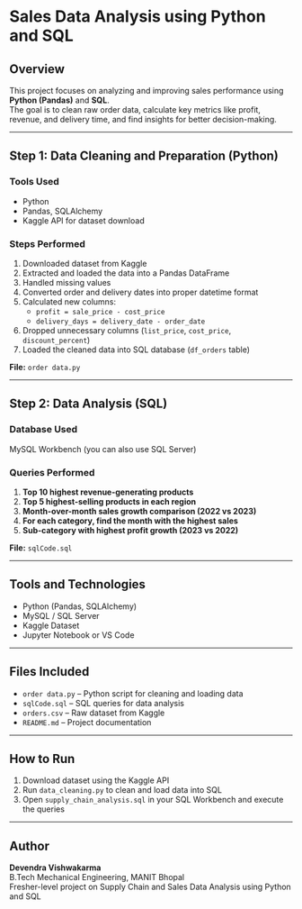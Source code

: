 #  Sales Data Analysis using Python and SQL

## Overview
This project focuses on analyzing and improving sales performance using **Python (Pandas)** and **SQL**.  
The goal is to clean raw order data, calculate key metrics like profit, revenue, and delivery time, and find insights for better decision-making.

---

## Step 1: Data Cleaning and Preparation (Python)

### Tools Used
- Python  
- Pandas, SQLAlchemy  
- Kaggle API for dataset download  

### Steps Performed
1. Downloaded dataset from Kaggle 
2. Extracted and loaded the data into a Pandas DataFrame  
3. Handled missing values  
4. Converted order and delivery dates into proper datetime format  
5. Calculated new columns:
   - `profit = sale_price - cost_price`
   - `delivery_days = delivery_date - order_date`
6. Dropped unnecessary columns (`list_price`, `cost_price`, `discount_percent`)
7. Loaded the cleaned data into SQL database (`df_orders` table)

**File:** `order data.py`

---

## Step 2: Data Analysis (SQL)

### Database Used
MySQL Workbench (you can also use SQL Server)

### Queries Performed
1. **Top 10 highest revenue-generating products**  
2. **Top 5 highest-selling products in each region**  
3. **Month-over-month sales growth comparison (2022 vs 2023)**  
4. **For each category, find the month with the highest sales**  
5. **Sub-category with highest profit growth (2023 vs 2022)**  

**File:** `sqlCode.sql`

---

## Tools and Technologies
- Python (Pandas, SQLAlchemy)
- MySQL / SQL Server
- Kaggle Dataset
- Jupyter Notebook or VS Code

---

## Files Included
- `order data.py` – Python script for cleaning and loading data  
- `sqlCode.sql` – SQL queries for data analysis  
- `orders.csv` – Raw dataset from Kaggle  
- `README.md` – Project documentation  

---

## How to Run
1. Download dataset using the Kaggle API  
2. Run `data_cleaning.py` to clean and load data into SQL  
3. Open `supply_chain_analysis.sql` in your SQL Workbench and execute the queries  

---

## Author
**Devendra Vishwakarma**  
B.Tech Mechanical Engineering, MANIT Bhopal  
Fresher-level project on Supply Chain and Sales Data Analysis using Python and SQL
